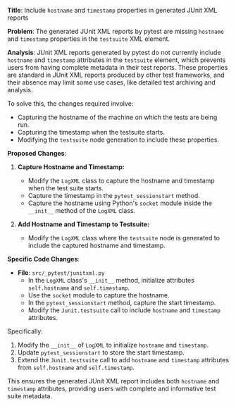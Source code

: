 **Title**: Include `hostname` and `timestamp` properties in generated JUnit XML reports

**Problem**: 
The generated JUnit XML reports by pytest are missing `hostname` and `timestamp` properties in the `testsuite` XML element.

**Analysis**: 
JUnit XML reports generated by pytest do not currently include `hostname` and `timestamp` attributes in the `testsuite` element, which prevents users from having complete metadata in their test reports. These properties are standard in JUnit XML reports produced by other test frameworks, and their absence may limit some use cases, like detailed test archiving and analysis.
 
To solve this, the changes required involve:
- Capturing the hostname of the machine on which the tests are being run.
- Capturing the timestamp when the testsuite starts.
- Modifying the `testsuite` node generation to include these properties.

**Proposed Changes**:
1. **Capture Hostname and Timestamp:** 
   - Modify the `LogXML` class to capture the hostname and timestamp when the test suite starts.
   - Capture the timestamp in the `pytest_sessionstart` method.
   - Capture the hostname using Python's `socket` module inside the `__init__` method of the `LogXML` class.

2. **Add Hostname and Timestamp to Testsuite:**
   - Modify the `LogXML` class where the `testsuite` node is generated to include the captured hostname and timestamp.

**Specific Code Changes**:
- **File**: `src/_pytest/junitxml.py`
  - In the `LogXML` class's `__init__` method, initialize attributes `self.hostname` and `self.timestamp`.
  - Use the `socket` module to capture the hostname.
  - In the `pytest_sessionstart` method, capture the start timestamp.
  - Modify the `Junit.testsuite` call to include `hostname` and `timestamp` attributes.

Specifically:
1. Modify the `__init__` of `LogXML` to initialize `hostname` and `timestamp`.
2. Update `pytest_sessionstart` to store the start timestamp.
3. Extend the `Junit.testsuite` call to add `hostname` and `timestamp` attributes from `self.hostname` and `self.timestamp`.

This ensures the generated JUnit XML report includes both `hostname` and `timestamp` attributes, providing users with complete and informative test suite metadata.